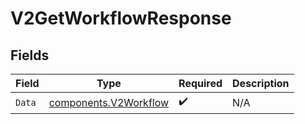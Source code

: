 # V2GetWorkflowResponse


## Fields

| Field                                                          | Type                                                           | Required                                                       | Description                                                    |
| -------------------------------------------------------------- | -------------------------------------------------------------- | -------------------------------------------------------------- | -------------------------------------------------------------- |
| `Data`                                                         | [components.V2Workflow](../../models/components/v2workflow.md) | :heavy_check_mark:                                             | N/A                                                            |